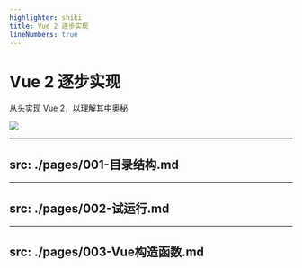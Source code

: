 ```yaml
---
highlighter: shiki
title: Vue 2 逐步实现
lineNumbers: true
---
```


# Vue 2 逐步实现

从头实现 Vue 2，以理解其中奥秘

<div class="abs-tr">
  <img src="/bg-cover.svg" >
</div>


---
src: ./pages/001-目录结构.md
---

---
src: ./pages/002-试运行.md
---

---
src: ./pages/003-Vue构造函数.md
---

